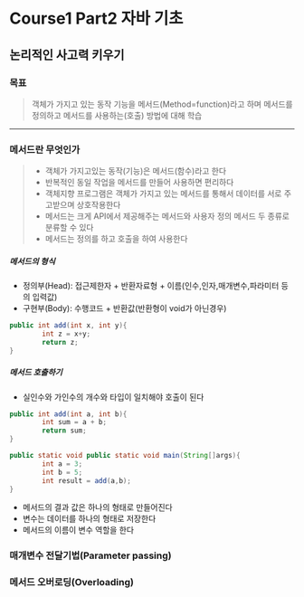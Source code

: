 # Course1 Part2 자바 기초   

## 논리적인 사고력 키우기

### 목표
> 객체가 가지고 있는 동작 기능을 메서드(Method=function)라고 하며
> 메서드를 정의하고 메서드를 사용하는(호출) 방법에 대해 학습
---

### 메서드란 무엇인가
>- 객체가 가지고있는 동작(기능)은 메서드(함수)라고 한다   
>- 반복적인 동일 작업을 메서드를 만들어 사용하면 편리하다   
>- 객체지향 프로그램은 객체가 가지고 있는 메서드를 통해서 데이터를 서로 주고받으며 상호작용한다   
>- 메서드는 크게 API에서 제공해주는 메서드와 사용자 정의 메서드 두 종류로 분류할 수 있다
>- 메서드는 정의를 하고 호출을 하여 사용한다

##### 메서드의 형식
- 정의부(Head): 접근제한자 + 반환자료형 + 이름(인수,인자,매개변수,파라미터 등의 입력값)   
- 구현부(Body): 수행코드 + 반환값(반환형이 void가 아닌경우)
```java
public int add(int x, int y){
        int z = x+y;
        return z;
}
```

##### 메서드 호출하기
- 실인수와 가인수의 개수와 타입이 일치해야 호출이 된다
```java
public int add(int a, int b){
        int sum = a + b;
        return sum;
}
```
```java
public static void public static void main(String[]args){
        int a = 3;
        int b = 5;
        int result = add(a,b);
}
```

- 메서드의 결과 값은 하나의 형태로 만들어진다
- 변수는 데이터를 하나의 형태로 저장한다
- 메서드의 이름이 변수 역할을 한다

### 매개변수 전달기법(Parameter passing)



### 메서드 오버로딩(Overloading)